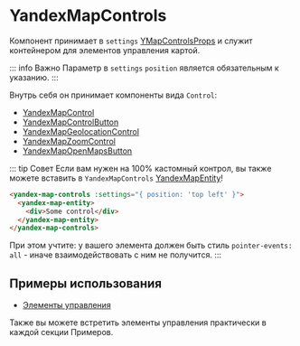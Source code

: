 # YandexMapControls

Компонент принимает в `settings` [YMapControlsProps](https://yandex.ru/dev/jsapi30/doc/ru/ref/#YMapControlsProps) и
служит контейнером для элементов управления картой.

::: info Важно
Параметр в `settings` `position` является обязательным к указанию.
:::

Внутрь себя он принимает компоненты вида `Control`: 
- [YandexMapControl](/components/control)
- [YandexMapControlButton](/components/control-button)
- [YandexMapGeolocationControl](/components/modules/controls/geolocation)
- [YandexMapZoomControl](/components/modules/controls/zoom)
- [YandexMapOpenMapsButton](/components/modules/controls/open-maps)

::: tip Совет
Если вам нужен на 100% кастомный контрол, вы также можете вставить в `YandexMapControls` [YandexMapEntity](entity)!

```html
<yandex-map-controls :settings="{ position: 'top left' }">
  <yandex-map-entity>
    <div>Some control</div>
  </yandex-map-entity>
</yandex-map-controls>
```

При этом учтите: у вашего элемента должен быть стиль `pointer-events: all` - иначе взаимодействовать с ним не получится.
:::

## Примеры использования

- [Элементы управления](/examples/controls)

Также вы можете встретить элементы управления практически в каждой секции Примеров.
